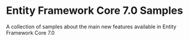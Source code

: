 # Entity Framework Core 7.0 Samples

A collection of samples about the main new features available in Entity Framework Core 7.0

